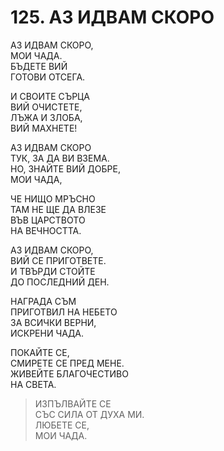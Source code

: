 # 125. АЗ ИДВАМ СКОРО  
  
АЗ ИДВАМ СКОРО,  
МОИ ЧАДА.  
БЪДЕТЕ ВИЙ  
ГОТОВИ ОТСЕГА.  
  
И СВОИТЕ СЪРЦА  
ВИЙ ОЧИСТЕТЕ,  
ЛЪЖА И ЗЛОБА,  
ВИЙ МАХНЕТЕ!  
  
АЗ ИДВАМ СКОРО  
ТУК, ЗА ДА ВИ ВЗЕМА.  
НО, ЗНАЙТЕ ВИЙ ДОБРЕ,  
МОИ ЧАДА,  
  
ЧЕ НИЩО МРЪСНО  
ТАМ НЕ ЩЕ ДА ВЛЕЗЕ  
ВЪВ ЦАРСТВОТО  
НА ВЕЧНОСТТА.  
  
АЗ ИДВАМ СКОРО,  
ВИЙ СЕ ПРИГОТВЕТЕ.  
И ТВЪРДИ СТОЙТЕ  
ДО ПОСЛЕДНИЙ ДЕН.  
  
НАГРАДА СЪМ  
ПРИГОТВИЛ НА НЕБЕТО  
ЗА ВСИЧКИ ВЕРНИ,  
ИСКРЕНИ ЧАДА.  
  
ПОКАЙТЕ СЕ,  
СМИРЕТЕ СЕ ПРЕД МЕНЕ.  
ЖИВЕЙТЕ БЛАГОЧЕСТИВО  
НА СВЕТА.  
  
> ИЗПЪЛВАЙТЕ СЕ  
> СЪС СИЛА ОТ ДУХА МИ.  
> ЛЮБЕТЕ СЕ,  
> МОИ ЧАДА.  


<DownloadsButton pdf="/pdf/125-az-idvam-skoro.pdf" />

